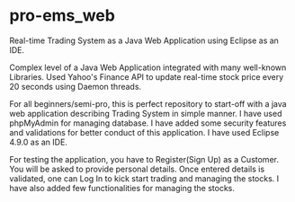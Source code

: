 # pro-ems_web
Real-time Trading System as a Java Web Application using Eclipse as an IDE.

Complex level of a Java Web Application integrated with many well-known Libraries. Used Yahoo's Finance API to update real-time stock price every 20 seconds using Daemon threads.

For all beginners/semi-pro, this is perfect repository to start-off with a java web application describing Trading System in simple manner. I have used phpMyAdmin for managing database. I have added some security features and validations for better conduct of this application. I have used Eclipse 4.9.0 as an IDE.

For testing the application, you have to Register(Sign Up) as a Customer. You will be asked to provide personal details. Once entered details is validated, one can Log In to kick start trading and managing the stocks. I have also added few functionalities for managing the stocks.
